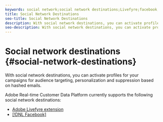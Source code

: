 ```yaml
---
keywords: social network;social network destinations;Livefyre;facebook;Facebook
title: Social Network Destinations
seo-title: Social Network Destinations
description: With social network destinations, you can activate profiles for your campaigns for audience targeting, personalization and suppression based on hashed emails.
seo-description: With social network destinations, you can activate profiles for your campaigns for audience targeting, personalization and suppression based on hashed emails.
---
```


# Social network destinations {#social-network-destinations}

With social network destinations, you can activate profiles for your campaigns for audience targeting, personalization and suppression based on hashed emails.

Adobe Real-time Customer Data Platform currently supports the following social network destinations:

* [Adobe Livefyre extension](/help/rtcdp/destinations/adobe-livefyre-extension.md)
* [[!DNL Facebook]](/help/rtcdp/destinations/facebook-destination.md)